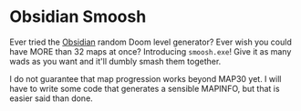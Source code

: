 # Obsidian Smoosh

Ever tried the [Obsidian] random Doom level generator? Ever wish you could have MORE than 32 maps at once?
Introducing `smoosh.exe`! Give it as many wads as you want and it'll dumbly smash them together.

I do not guarantee that map progression works beyond MAP30 yet. I will have to write some code that generates a sensible MAPINFO, but that is easier said than done.

[Obsidian]: https://github.com/obsidian-level-maker/Obsidian
